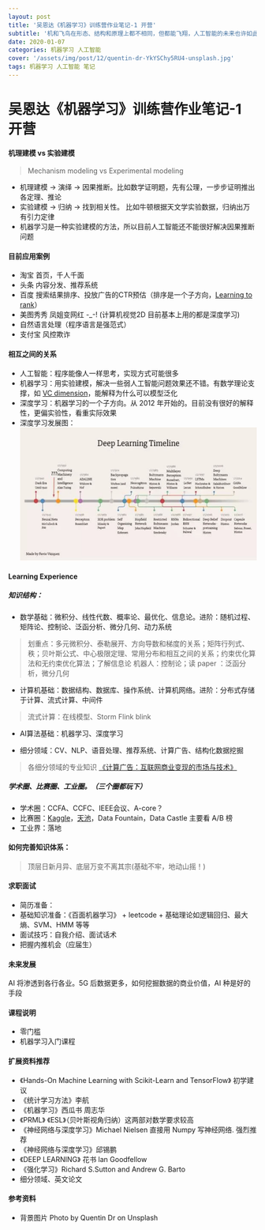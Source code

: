 ```yaml
---
layout: post
title: '吴恩达《机器学习》训练营作业笔记-1 开营'
subtitle: '机和飞鸟在形态、结构和原理上都不相同，但都能飞翔，人工智能的未来也许如此'
date: 2020-01-07
categories: 机器学习 人工智能
cover: '/assets/img/post/12/quentin-dr-YkYSChy5RU4-unsplash.jpg'
tags: 机器学习 人工智能 笔记
---
```


# 吴恩达《机器学习》训练营作业笔记-1 开营
 


#### 机理建模 vs 实验建模
> Mechanism modeling vs Experimental modeling


* 机理建模 -> 演绎 -> 因果推断。比如数学证明题，先有公理，一步步证明推出各定理、推论
* 实验建模 -> 归纳 -> 找到相关性。  比如牛顿根据天文学实验数据，归纳出万有引力定律
* 机器学习是一种实验建模的方法，所以目前人工智能还不能很好解决因果推断问题

#### 目前应用案例
* 淘宝 首页，千人千面
* 头条 内容分发、推荐系统
* 百度 搜索结果排序、投放广告的CTR预估（排序是一个子方向，[Learning  to  rank](https://www.jianshu.com/p/9442fc132be2)）
* 美图秀秀 凤姐变网红 -_-!  (计算机视觉2D 目前基本上用的都是深度学习)
* 自然语言处理（程序语言是强范式）
* 支付宝 风控欺诈

#### 相互之间的关系

* 人工智能：程序能像人一样思考，实现方式可能很多
* 机器学习：用实验建模，解决一些弱人工智能问题效果还不错。有数学理论支撑，如 [VC dimension](https://www.cnblogs.com/gkwang/p/5046188.html)，能解释为什么可以模型泛化
* 深度学习：机器学习的一个子方向。从 2012 年开始的。目前没有很好的解释性，更偏实验性，看重实际效果
* 深度学习发展图：![深度学习发展图](/assets/img/post/2020_01/96ee36cd0fc94effadcfa19f2db60716.jpg)

#### Learning Experience

##### 知识结构：

* 数学基础：微积分、线性代数、概率论、最优化、信息论。进阶：随机过程、矩阵论、控制论、泛函分析、微分几何、动力系统
> 划重点：多元微积分、泰勒展开、方向导数和梯度的关系；矩阵行列式、秩；贝叶斯公式、中心极限定理、常用分布和相互之间的关系；约束优化算法和无约束优化算法；了解信息论
> 机器人：控制论；读 paper ：泛函分析，微分几何


* 计算机基础：数据结构、数据库、操作系统、计算机网络。进阶：分布式存储于计算、流式计算、中间件
> 流式计算：在线模型、Storm Flink blink 

* AI算法基础：机器学习、深度学习
> 
* 细分领域：CV、NLP、语音处理、推荐系统、计算广告、结构化数据挖掘
> 各细分领域的专业知识 [《计算广告：互联网商业变现的市场与技术》](https://www.amazon.cn/dp/B017CW7IC6/ref=sr_1_1?__mk_zh_CN=亚马逊网站&keywords=计算广告&qid=1578831155&sr=8-1)

##### 学术圈、比赛圈、工业圈。（三个圈都玩下）
* 学术圈：CCFA、CCFC、IEEE会议、A-core？
* 比赛圈：[Kaggle](https://www.kaggle.com)，[天池](https://tianchi.aliyun.com/competition/gameList/activeList)，Data Fountain，Data Castle 主要看 A/B 榜
* 工业界：落地

#### 如何完善知识体系：
> 顶层日新月异、底层万变不离其宗(基础不牢，地动山摇！)

#### 求职面试
* 简历准备：
* 基础知识准备：《百面机器学习》 + leetcode + 基础理论如逻辑回归、最大熵、SVM、HMM 等等
* 面试技巧：自我介绍、面试话术
* 把握内推机会（应届生）


#### 未来发展

AI 将渗透到各行各业。5G 后数据更多，如何挖掘数据的商业价值，AI 种是好的手段

#### 课程说明
* 零门槛
* 机器学习入门课程

#### 扩展资料推荐
* 《Hands-On Machine Learning with Scikit-Learn and TensorFlow》 初学建议
* 《统计学习方法》李航
* 《机器学习》西瓜书  周志华 
* 《PRML》 《ESL》（贝叶斯视角归纳）这两部对数学要求较高
* 《神经网络与深度学习》Michael Nielsen 直接用 Numpy 写神经网络. 强烈推荐
* 《神经网络与深度学习》邱锡鹏
*  《DEEP LEARNING》 花书 lan Goodfellow
* 《强化学习》Richard S.Sutton and Andrew G. Barto
*  细分领域、英文论文



#### 参考资料

* 背景图片 Photo by Quentin Dr on Unsplash
